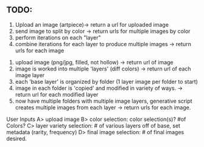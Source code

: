 ## TODO: 
1) Upload an image (artpiece)-> return a url for uploaded image
2) send image to split by color -> return urls for multiple images by color
3) perform iterations on each "layer"
4) combine iterations for each layer to produce multiple images -> return urls for each image



1. upload image (png/jpg, filled, not hollow) -> return url of image
2. image is worked into multiple 'layers' (diff colors) -> return url of each image layer
3. each 'base layer' is organized by folder (1 layer image per folder to start)
4. image in each folder is 'copied' and modified in variety of ways. -> return url for each modified layer
5. now have multiple folders with multiple image layers, generative script creates multiple images from each layer -> return urls for each image.


User Inputs
A> upload image
B> color selection: color selection(s)? #of Colors? 
C> layer variety selection: # of various layers off of base, set metadata (rarity, frequency)
D> final image selection: # of final images desired.